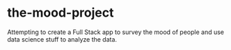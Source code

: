 # the-mood-project
Attempting to create a Full Stack app to survey the mood of people and use data science stuff to analyze the data.
